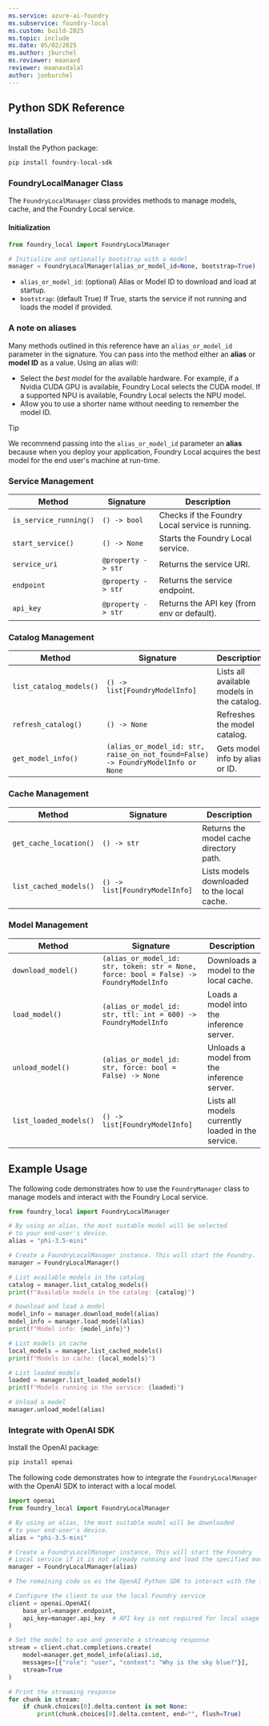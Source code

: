 ```yaml
---
ms.service: azure-ai-foundry
ms.subservice: foundry-local
ms.custom: build-2025
ms.topic: include
ms.date: 05/02/2025
ms.author: jburchel
ms.reviewer: maanavd
reviewer: maanavdalal
author: jonburchel
---
```


## Python SDK Reference

### Installation

Install the Python package:

```bash
pip install foundry-local-sdk
```

### FoundryLocalManager Class

The `FoundryLocalManager` class provides methods to manage models, cache, and the Foundry Local service.

#### Initialization

```python
from foundry_local import FoundryLocalManager

# Initialize and optionally bootstrap with a model
manager = FoundryLocalManager(alias_or_model_id=None, bootstrap=True)
```

- `alias_or_model_id`: (optional) Alias or Model ID to download and load at startup.
- `bootstrap`: (default True) If True, starts the service if not running and loads the model if provided.

### A note on aliases

Many methods outlined in this reference have an `alias_or_model_id` parameter in the signature. You can pass into the method either an **alias** or **model ID** as a value. Using an alias will:

- Select the *best model* for the available hardware. For example, if a Nvidia CUDA GPU is available, Foundry Local selects the CUDA model. If a supported NPU is available, Foundry Local selects the NPU model.
- Allow you to use a shorter name without needing to remember the model ID.

> [!TIP]
> We recommend passing into the `alias_or_model_id` parameter an **alias** because when you deploy your application, Foundry Local acquires the best model for the end user's machine at run-time.

### Service Management

| Method                | Signature                  | Description                                      |
|-----------------------|---------------------------|--------------------------------------------------|
| `is_service_running()`| `() -> bool`              | Checks if the Foundry Local service is running.   |
| `start_service()`     | `() -> None`              | Starts the Foundry Local service.                |
| `service_uri`         | `@property -> str`        | Returns the service URI.                         |
| `endpoint`            | `@property -> str`        | Returns the service endpoint.                    |
| `api_key`             | `@property -> str`        | Returns the API key (from env or default).       |

### Catalog Management

| Method                    | Signature                                         | Description                                      |
|---------------------------|---------------------------------------------------|--------------------------------------------------|
| `list_catalog_models()`   | `() -> list[FoundryModelInfo]`                    | Lists all available models in the catalog.        |
| `refresh_catalog()`       | `() -> None`                                      | Refreshes the model catalog.                     |
| `get_model_info()`        | `(alias_or_model_id: str, raise_on_not_found=False) -> FoundryModelInfo or None` | Gets model info by alias or ID.                  |

### Cache Management

| Method                    | Signature                                         | Description                                      |
|---------------------------|---------------------------------------------------|--------------------------------------------------|
| `get_cache_location()`    | `() -> str`                                       | Returns the model cache directory path.           |
| `list_cached_models()`     | `() -> list[FoundryModelInfo]`                    | Lists models downloaded to the local cache.       |

### Model Management

| Method                        | Signature                                                                 | Description                                      |
|-------------------------------|---------------------------------------------------------------------------|--------------------------------------------------|
| `download_model()`            | `(alias_or_model_id: str, token: str = None, force: bool = False) -> FoundryModelInfo` | Downloads a model to the local cache.            |
| `load_model()`                | `(alias_or_model_id: str, ttl: int = 600) -> FoundryModelInfo`            | Loads a model into the inference server.         |
| `unload_model()`              | `(alias_or_model_id: str, force: bool = False) -> None`                   | Unloads a model from the inference server.       |
| `list_loaded_models()`        | `() -> list[FoundryModelInfo]`                                            | Lists all models currently loaded in the service.|

## Example Usage

The following code demonstrates how to use the `FoundryManager` class to manage models and interact with the Foundry Local service.

```python
from foundry_local import FoundryLocalManager

# By using an alias, the most suitable model will be selected 
# to your end-user's device.
alias = "phi-3.5-mini"

# Create a FoundryLocalManager instance. This will start the Foundry.
manager = FoundryLocalManager()

# List available models in the catalog
catalog = manager.list_catalog_models()
print(f"Available models in the catalog: {catalog}")

# Download and load a model
model_info = manager.download_model(alias)
model_info = manager.load_model(alias)
print(f"Model info: {model_info}")

# List models in cache
local_models = manager.list_cached_models()
print(f"Models in cache: {local_models}")

# List loaded models
loaded = manager.list_loaded_models()
print(f"Models running in the service: {loaded}")

# Unload a model
manager.unload_model(alias)
```

### Integrate with OpenAI SDK

Install the OpenAI package:

```bash
pip install openai
```

The following code demonstrates how to integrate the `FoundryLocalManager` with the OpenAI SDK to interact with a local model.

```python
import openai
from foundry_local import FoundryLocalManager

# By using an alias, the most suitable model will be downloaded 
# to your end-user's device.
alias = "phi-3.5-mini"

# Create a FoundryLocalManager instance. This will start the Foundry 
# Local service if it is not already running and load the specified model.
manager = FoundryLocalManager(alias)

# The remaining code us es the OpenAI Python SDK to interact with the local model.

# Configure the client to use the local Foundry service
client = openai.OpenAI(
    base_url=manager.endpoint,
    api_key=manager.api_key  # API key is not required for local usage
)

# Set the model to use and generate a streaming response
stream = client.chat.completions.create(
    model=manager.get_model_info(alias).id,
    messages=[{"role": "user", "content": "Why is the sky blue?"}],
    stream=True
)

# Print the streaming response
for chunk in stream:
    if chunk.choices[0].delta.content is not None:
        print(chunk.choices[0].delta.content, end="", flush=True)
```
